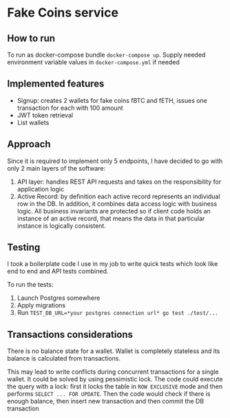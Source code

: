 # Fake Coins service

## How to run
To run as docker-compose bundle `docker-compose up`. Supply needed environment variable values in `docker-compose.yml` if needed

## Implemented features
- Signup: creates 2 wallets for fake coins fBTC and fETH, issues one transaction for each with 100 amount
- JWT token retrieval
- List wallets

## Approach
Since it is required to implement only 5 endpoints, I have decided to go with only 2 main layers of the software:
1. API layer: handles REST API requests and takes on the responsibility for application logic
2. Active Record: by definition each active record represents an individual row in the DB.
   In addition, it combines data access logic with business logic. All business invariants are protected so if client code holds an instance of an active record, that means the data in that particular instance is logically consistent.

## Testing
I took a boilerplate code I use in my job to write quick tests which look like end to end and API tests combined.

To run the tests:
1. Launch Postgres somewhere
2. Apply migrations
3. Run `TEST_DB_URL=*your postgres connection url* go test ./test/...`

## Transactions considerations
There is no balance state for a wallet. Wallet is completely stateless and its balance is calculated from transactions.

This may lead to write conflicts during concurrent transactions for a single wallet.
It could be solved by using pessimistic lock.
The code could execute the query with a lock: first it locks the table in `ROW EXCLUSIVE` mode and then performs `SELECT ... FOR UPDATE`.
Then the code would check if there is enough balance, then insert new transaction and then commit the DB transaction
